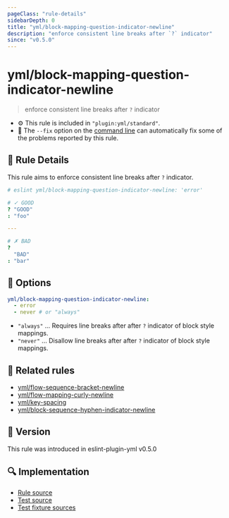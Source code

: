 ```yaml
---
pageClass: "rule-details"
sidebarDepth: 0
title: "yml/block-mapping-question-indicator-newline"
description: "enforce consistent line breaks after `?` indicator"
since: "v0.5.0"
---
```

# yml/block-mapping-question-indicator-newline

> enforce consistent line breaks after `?` indicator

- :gear: This rule is included in `"plugin:yml/standard"`.
- :wrench: The `--fix` option on the [command line](https://eslint.org/docs/user-guide/command-line-interface#fixing-problems) can automatically fix some of the problems reported by this rule.

## :book: Rule Details

This rule aims to enforce consistent line breaks after `?` indicator.

<eslint-code-block fix>

<!-- eslint-skip -->

```yaml
# eslint yml/block-mapping-question-indicator-newline: 'error'

# ✓ GOOD
? "GOOD"
: "foo"

---

# ✗ BAD
?
  "BAD"
: "bar"
```

</eslint-code-block>

## :wrench: Options

```yaml
yml/block-mapping-question-indicator-newline:
  - error
  - never # or "always" 
```

- `"always"` ... Requires line breaks after after `?` indicator of block style mappings.
- `"never"` ... Disallow line breaks after after `?` indicator of block style mappings.

## :couple: Related rules

- [yml/flow-sequence-bracket-newline](./flow-sequence-bracket-newline.md)
- [yml/flow-mapping-curly-newline](./flow-mapping-curly-newline.md)
- [yml/key-spacing](./key-spacing.md)
- [yml/block-sequence-hyphen-indicator-newline](./block-sequence-hyphen-indicator-newline.md)

## :rocket: Version

This rule was introduced in eslint-plugin-yml v0.5.0

## :mag: Implementation

- [Rule source](https://github.com/ota-meshi/eslint-plugin-yml/blob/master/src/rules/block-mapping-question-indicator-newline.ts)
- [Test source](https://github.com/ota-meshi/eslint-plugin-yml/blob/master/tests/src/rules/block-mapping-question-indicator-newline.ts)
- [Test fixture sources](https://github.com/ota-meshi/eslint-plugin-yml/tree/master/tests/fixtures/rules/block-mapping-question-indicator-newline)
